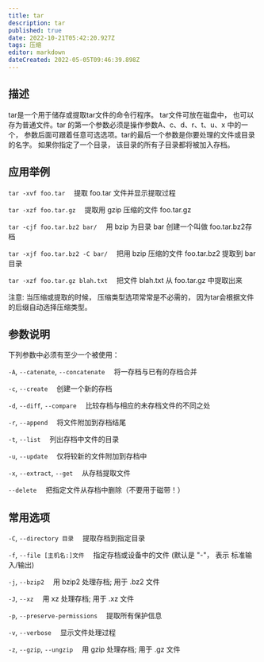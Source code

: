 ```yaml
---
title: tar
description: tar
published: true
date: 2022-10-21T05:42:20.927Z
tags: 压缩
editor: markdown
dateCreated: 2022-05-05T09:46:39.898Z
---
```


## 描述

tar是一个用于储存或提取tar文件的命令行程序。 tar文件可放在磁盘中， 也可以存为普通文件。tar 的第一个参数必须是操作参数A、c、d、r、t、u、x  中的一个， 参数后面可跟着任意可选选项。tar的最后一个参数是你要处理的文件或目录的名字。 如果你指定了一个目录，  该目录的所有子目录都将被加入存档。

## 应用举例

`tar -xvf foo.tar`
&emsp;提取 foo.tar 文件并显示提取过程

`tar -xzf foo.tar.gz`
&emsp;提取用 gzip 压缩的文件 foo.tar.gz

`tar -cjf foo.tar.bz2 bar/`
&emsp;用 bzip 为目录 bar 创建一个叫做 foo.tar.bz2存档

`tar -xjf foo.tar.bz2 -C bar/`
&emsp;把用 bzip 压缩的文件 foo.tar.bz2 提取到 bar 目录

`tar -xzf foo.tar.gz blah.txt`
&emsp;把文件 blah.txt 从 foo.tar.gz 中提取出来

注意: 当压缩或提取的时候， 压缩类型选项常常是不必需的， 因为tar会根据文件的后缀自动选择压缩类型。

## 参数说明

下列参数中必须有至少一个被使用：

`-A`, `--catenate`, `--concatenate`
&emsp;将一存档与已有的存档合并

`-c`, `--create`
&emsp;创建一个新的存档

`-d`, `--diff`, `--compare`
&emsp;比较存档与相应的未存档文件的不同之处

`-r`, `--append`
&emsp;将文件附加到存档结尾

`-t`, `--list`
&emsp;列出存档中文件的目录

`-u`, `--update`
&emsp;仅将较新的文件附加到存档中

`-x`, `--extract`, `--get`
&emsp;从存档提取文件

`--delete`
&emsp;把指定文件从存档中删除（不要用于磁带！）
      
## 常用选项

`-C`, `--directory 目录`
&emsp;提取存档到指定目录

`-f`, `--file [主机名:]文件`
&emsp;指定存档或设备中的文件 (默认是 "-"， 表示 标准输入/输出)

`-j`, `--bzip2`
&emsp;用 bzip2 处理存档; 用于 .bz2 文件

`-J`, `--xz`
&emsp;用 xz 处理存档; 用于 .xz 文件

`-p`, `--preserve-permissions`
&emsp;提取所有保护信息

`-v`, `--verbose`
&emsp;显示文件处理过程

`-z`, `--gzip`, `--ungzip`
&emsp;用 gzip 处理存档; 用于 .gz 文件
